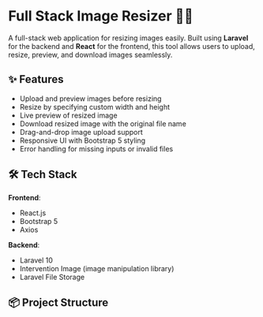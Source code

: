# Full Stack Image Resizer 🎨📐

A full-stack web application for resizing images easily. Built using **Laravel** for the backend and **React** for the frontend, this tool allows users to upload, resize, preview, and download images seamlessly.

## ✨ Features

- Upload and preview images before resizing
- Resize by specifying custom width and height
- Live preview of resized image
- Download resized image with the original file name
- Drag-and-drop image upload support
- Responsive UI with Bootstrap 5 styling
- Error handling for missing inputs or invalid files

## 🛠️ Tech Stack

**Frontend**:
- React.js
- Bootstrap 5
- Axios

**Backend**:
- Laravel 10
- Intervention Image (image manipulation library)
- Laravel File Storage

## 📦 Project Structure

